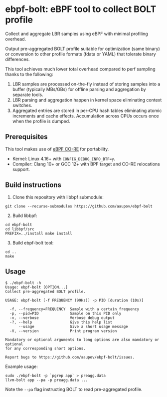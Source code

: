 # ebpf-bolt: eBPF tool to collect BOLT profile
Collect and aggregate LBR samples using eBPF with minimal profiling overhead.

Output pre-aggregated BOLT profile suitable for optimization (same binary) or conversion to other profile formats (fdata or YAML) that tolerate binary differences.

This tool achieves much lower total overhead compared to perf sampling thanks to the following:
1. LBR samples are processed on-the-fly instead of storing samples into a buffer (typically MBs/GBs) for offline parsing and aggregation by separate tools.
3. LBR parsing and aggregation happen in kernel space eliminating context switches.
4. Aggregated entries are stored in per-CPU hash tables eliminating atomic increments and cache effects. Accumulation across CPUs occurs once when the profile is dumped.

## Prerequisites
This tool makes use of [eBPF CO-RE](https://docs.kernel.org/bpf/libbpf/libbpf_overview.html#bpf-co-re-compile-once-run-everywhere) for portability.
- Kernel: Linux 4.16+ with `CONFIG_DEBUG_INFO_BTF=y`.
- Compiler: Clang 10+ or GCC 12+ with BPF target and CO-RE relocations support.

## Build instructions
1. Clone this repository with libbpf submodule: 
```
git clone --recurse-submodules https://github.com/aaupov/ebpf-bolt
```
2. Build libbpf:
```
cd ebpf-bolt
cd libbpf/src
PREFIX=../install make install
```
3. Build ebpf-bolt tool:
```
cd ..
make
```

## Usage

```
$ ./ebpf-bolt -h
Usage: ebpf-bolt [OPTION...]
Collect pre-aggregated BOLT profile.

USAGE: ebpf-bolt [-f FREQUENCY (99Hz)] -p PID [duration (10s)]

  -f, --frequency=FREQUENCY  Sample with a certain frequency
  -p, --pid=PID              Sample on this PID only
  -v, --verbose              Verbose debug output
  -?, --help                 Give this help list
      --usage                Give a short usage message
  -V, --version              Print program version

Mandatory or optional arguments to long options are also mandatory or optional
for any corresponding short options.

Report bugs to https://github.com/aaupov/ebpf-bolt/issues.
```

Example usage:
```
sudo ./ebpf-bolt -p `pgrep app` > preagg.data
llvm-bolt app --pa -p preagg.data ...
```
Note the `--pa` flag instructing BOLT to read pre-aggregated profile.

